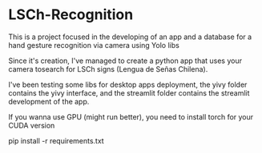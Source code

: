 # LSCh-Recognition
This is a project focused in the developing of an app and a database for a hand gesture recognition via camera using Yolo libs 

Since it's creation, I've managed to create a python app that uses your camera tosearch for LSCh signs (Lengua de Señas Chilena).

I've been testing some libs for desktop apps deployment, the yivy folder contains the yivy interface, and the streamlit folder contains the streamlit development of the app.

If you wanna use GPU (might run better), you need to install torch for your CUDA version

pip install -r requirements.txt